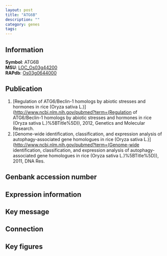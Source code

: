 ```yaml
---
layout: post
title: "ATG6B"
description: ""
category: genes
tags: 
---
```


## Information
__Symbol__: ATG6B  
__MSU__: [LOC_Os03g44200](http://rice.plantbiology.msu.edu/cgi-bin/ORF_infopage.cgi?orf=LOC_Os03g44200)  
__RAPdb__: [Os03g0644000](http://rapdb.dna.affrc.go.jp/viewer/gbrowse_details/irgsp1?name=Os03g0644000)  

## Publication
1. [Regulation of ATG6/Beclin-1 homologs by abiotic stresses and hormones in rice (Oryza sativa L.)](http://www.ncbi.nlm.nih.gov/pubmed?term=(Regulation of ATG6/Beclin-1 homologs by abiotic stresses and hormones in rice (Oryza sativa L.)%5BTitle%5D)), 2012, Genetics and Molecular Research.
2. [Genome-wide identification, classification, and expression analysis of autophagy-associated gene homologues in rice (Oryza sativa L.)](http://www.ncbi.nlm.nih.gov/pubmed?term=(Genome-wide identification, classification, and expression analysis of autophagy-associated gene homologues in rice (Oryza sativa L.)%5BTitle%5D)), 2011, DNA Res.

## Genbank accession number

## Expression information

## Key message

## Connection

## Key figures


